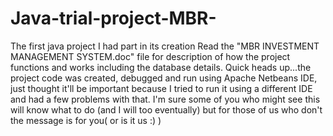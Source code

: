 # Java-trial-project-MBR-
The first java project I had part in its creation
Read the "MBR INVESTMENT MANAGEMENT SYSTEM.doc" file for description of how the project functions and works including the database details.
Quick heads up...the project code was created, debugged and run using Apache Netbeans IDE, just thought it'll be important because I tried to run it using a different IDE and had a few problems with that. I'm sure some of you who might see this will know what to do (and I will too eventually) but for those of us who don't the message is for you( or is it us :) )
